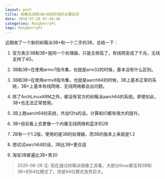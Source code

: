 ```yaml
---
layout: post
title: 树莓派3B和3B+目前阶段的主要区别
date: 2018-07-26 07:49:46
categories: RaspberryPi
tags: RaspberryPi
---
```


近期收了一个新的树莓派3B+和一个二手的3B，总结一下：

1. 官方表示3B和3B+是同一个处理器，只是主频高了，有线网变成了千兆，无线支持了4G。

2. 3B和3B+在使用armv7指令集，也就是arm32的时候，基本没有什么区别。

3. 3B和3B+在使用armv8指令集，也就是aarch64的时候，3B上基本正常的系统，3B+上基本有线网络、无线网络都会出问题。

4. 除了ArchLinuxARM之外，都没有官方的树莓派aarch64的系统。即使如此，3B+也无法正常使用。

5. 3B上跑aarch64的系统，外加f2fs的话，计算和IO都有很大的提升。

6. 3B+目前看上去更像一个内置无线网络和蓝牙的2B

7. 2B有一个1.2版，使用的是3B的处理器，而3B的版本上来就是1.2

8. 想试试aarch64的话，3B比3B+更合适

9. 淘宝3B普遍比3B+贵20

> 2025-08-28 注: 现在通过树莓派镜像工具看，大部分linux都支持3B和3B+的64位模式了。但是64位模式发热巨大。